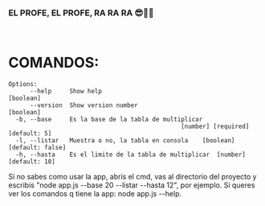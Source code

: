 <h3> EL PROFE, EL PROFE, RA RA RA 😎🤙🏽</h3>
<br>

# COMANDOS:
```
Options:
      --help     Show help                                             [boolean]
      --version  Show version number                                   [boolean]
  -b, --base     Es la base de la tabla de multiplicar
                                                [number] [required] [default: 5]
  -l, --listar   Muestra o no, la tabla en consola    [boolean] [default: false]
  -h, --hasta    Es el limite de la tabla de multiplicar  [number] [default: 10]
```

Si no sabes como usar la app, abrís el cmd, vas al directorio del proyecto y
escribis "node app.js --base 20 --listar --hasta 12", por ejemplo.
Si queres ver los comandos q tiene la app: node app.js --help.

